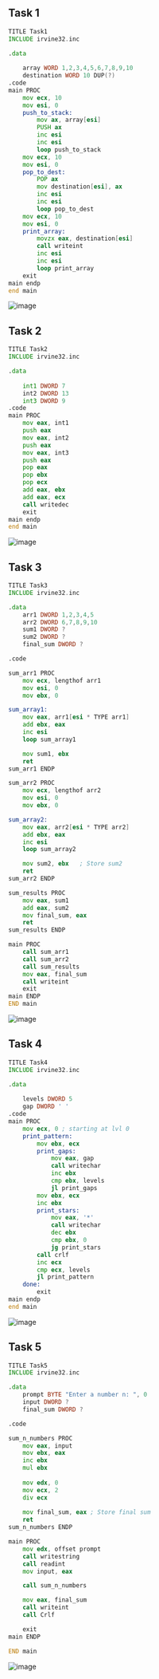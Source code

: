## Task 1
```asm
TITLE Task1
INCLUDE irvine32.inc

.data
	
	array WORD 1,2,3,4,5,6,7,8,9,10
	destination WORD 10 DUP(?)
.code
main PROC
	mov ecx, 10
	mov esi, 0
	push_to_stack:
		mov ax, array[esi]
		PUSH ax
		inc esi
		inc esi
		loop push_to_stack
	mov ecx, 10
	mov esi, 0
	pop_to_dest:
		POP ax
		mov destination[esi], ax
		inc esi
		inc esi
		loop pop_to_dest
	mov ecx, 10
	mov esi, 0
	print_array:
		movzx eax, destination[esi]
		call writeint
		inc esi
		inc esi
		loop print_array
	exit
main endp
end main
```
![image](https://github.com/user-attachments/assets/d16996c4-32ea-4823-832e-3442a95b7375)

## Task 2
```asm
TITLE Task2
INCLUDE irvine32.inc

.data
	
	int1 DWORD 7
	int2 DWORD 13
	int3 DWORD 9
.code
main PROC
	mov eax, int1
	push eax
	mov eax, int2
	push eax
	mov eax, int3
	push eax
	pop eax
	pop ebx
	pop ecx
	add eax, ebx
	add eax, ecx
	call writedec
	exit
main endp
end main
```
![image](https://github.com/user-attachments/assets/97eb11b4-e4da-4773-a851-11bd6321bc78)

## Task 3
```asm
TITLE Task3
INCLUDE irvine32.inc

.data
    arr1 DWORD 1,2,3,4,5
    arr2 DWORD 6,7,8,9,10
    sum1 DWORD ?
    sum2 DWORD ?
    final_sum DWORD ?

.code

sum_arr1 PROC
    mov ecx, lengthof arr1 
    mov esi, 0              
    mov ebx, 0             

sum_array1:
    mov eax, arr1[esi * TYPE arr1] 
    add ebx, eax             
    inc esi                     
    loop sum_array1            

    mov sum1, ebx
    ret
sum_arr1 ENDP

sum_arr2 PROC
    mov ecx, lengthof arr2  
    mov esi, 0              
    mov ebx, 0              

sum_array2:
    mov eax, arr2[esi * TYPE arr2] 
    add ebx, eax                  
    inc esi                        
    loop sum_array2                

    mov sum2, ebx   ; Store sum2
    ret
sum_arr2 ENDP

sum_results PROC
    mov eax, sum1
    add eax, sum2
    mov final_sum, eax 
    ret
sum_results ENDP

main PROC
    call sum_arr1
    call sum_arr2
    call sum_results
    mov eax, final_sum
    call writeint                
    exit
main ENDP
END main
```
![image](https://github.com/user-attachments/assets/746afa79-f005-4c13-9481-d02037c041a0)

## Task 4
```asm
TITLE Task4
INCLUDE irvine32.inc

.data
	
	levels DWORD 5
	gap DWORD ' '
.code
main PROC
	mov ecx, 0 ; starting at lvl 0
	print_pattern:
		mov ebx, ecx
		print_gaps:
			mov eax, gap
			call writechar
			inc ebx
			cmp ebx, levels
			jl print_gaps
		mov ebx, ecx
		inc ebx
		print_stars:
			mov eax, '*'
			call writechar
			dec ebx
			cmp ebx, 0
			jg print_stars
		call crlf
		inc ecx 
		cmp ecx, levels
		jl print_pattern
	done:
		exit
main endp
end main
```
![image](https://github.com/user-attachments/assets/8e00f8dd-d321-4fbc-b611-31f0e61a78db)

## Task 5
```asm
TITLE Task5
INCLUDE irvine32.inc

.data
    prompt BYTE "Enter a number n: ", 0
    input DWORD ?
    final_sum DWORD ?

.code

sum_n_numbers PROC
    mov eax, input   
    mov ebx, eax     
    inc ebx          
    mul ebx         
    
    mov edx, 0       
    mov ecx, 2        
    div ecx          
    
    mov final_sum, eax ; Store final sum
    ret
sum_n_numbers ENDP

main PROC
    mov edx, offset prompt
    call writestring  
    call readint     
    mov input, eax    

    call sum_n_numbers 

    mov eax, final_sum 
    call writeint      
    call Crlf          

    exit
main ENDP

END main
```
![image](https://github.com/user-attachments/assets/fd5bfe73-65c4-479b-9c3c-535b86286e58)
